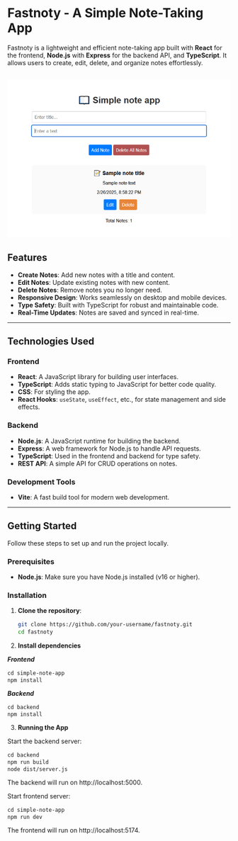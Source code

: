 # Fastnoty - A Simple Note-Taking App

Fastnoty is a lightweight and efficient note-taking app built with **React** for the frontend, **Node.js** with **Express** for the backend API, and **TypeScript**. It allows users to create, edit, delete, and organize notes effortlessly.

![img.png](img.png)
---

## Features

- **Create Notes**: Add new notes with a title and content.
- **Edit Notes**: Update existing notes with new content.
- **Delete Notes**: Remove notes you no longer need.
- **Responsive Design**: Works seamlessly on desktop and mobile devices.
- **Type Safety**: Built with TypeScript for robust and maintainable code.
- **Real-Time Updates**: Notes are saved and synced in real-time.

---

## Technologies Used

### Frontend
- **React**: A JavaScript library for building user interfaces.
- **TypeScript**: Adds static typing to JavaScript for better code quality.
- **CSS**: For styling the app.
- **React Hooks**: `useState`, `useEffect`, etc., for state management and side effects.

### Backend
- **Node.js**: A JavaScript runtime for building the backend.
- **Express**: A web framework for Node.js to handle API requests.
- **TypeScript**: Used in the frontend and backend for type safety.
- **REST API**: A simple API for CRUD operations on notes.

### Development Tools
- **Vite**: A fast build tool for modern web development.
---

## Getting Started

Follow these steps to set up and run the project locally.

### Prerequisites

- **Node.js**: Make sure you have Node.js installed (v16 or higher).

### Installation

1. **Clone the repository**:
   ```bash
   git clone https://github.com/your-username/fastnoty.git
   cd fastnoty
   
2. **Install dependencies**

***Frontend***
```shell
cd simple-note-app
npm install
```

***Backend***
```shell
cd backend
npm install
```

3. **Running the App**
 
Start the backend server:
```shell
cd backend
npm run build    
node dist/server.js
```

The backend will run on http://localhost:5000.

Start frontend server:
```shell
cd simple-note-app
npm run dev
```
The frontend will run on http://localhost:5174.


